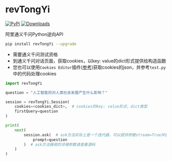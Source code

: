 # revTongYi


[![PyPi](https://img.shields.io/pypi/v/revTongYi.svg)](https://pypi.python.org/pypi/revTongYi)
[![Downloads](https://static.pepy.tech/badge/revTongYi)](https://pypi.python.org/pypi/revTongYi)

阿里通义千问Python逆向API

```bash
pip install revTongYi --upgrade
```

- 需要通义千问测试资格
- 到通义千问对话页面，获取cookies，以key: value的dict形式提供给构造函数
- 您也可以使用`Cookies Editor`插件([参考](https://github.com/xw5xr6/revERNIEBot))获取cookies的json，并参考`test.py`中的代码处理cookies

```python
import revTongYi

question = "人工智能将对人类社会发展产生什么影响？"

session = revTongYi.Session(
    cookies=<cookies_dict>,  # cookies的key: value形式，dict类型
    firstQuery=question
)

print(
    next(
        session.ask(  # ask方法实际上是一个迭代器，可以提供参数stream=True并换用for的方式迭代
            prompt=question
        )  # ask方法接收的详细参数请查看源码
    )
)
```